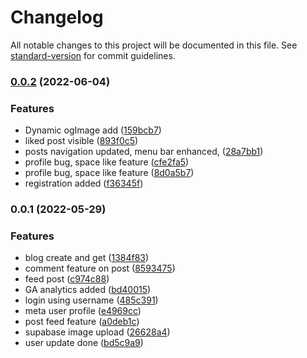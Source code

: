 # Changelog

All notable changes to this project will be documented in this file. See [standard-version](https://github.com/conventional-changelog/standard-version) for commit guidelines.

### [0.0.2](https://github.com/Hrithikcse52/seat-web/compare/v0.1.5...v0.0.2) (2022-06-04)


### Features

* Dynamic ogImage add ([159bcb7](https://github.com/Hrithikcse52/seat-web/commit/159bcb79f143cb810d1a406d3c59bac4bacfb04f))
* liked post visible ([893f0c5](https://github.com/Hrithikcse52/seat-web/commit/893f0c57f25d78a362f5815304b8d1253a8cea39))
* posts navigation updated, menu bar enhanced, ([28a7bb1](https://github.com/Hrithikcse52/seat-web/commit/28a7bb1cdbb7eb2a2cf22a396875fa06cd2f722e))
* profile bug, space like feature ([cfe2fa5](https://github.com/Hrithikcse52/seat-web/commit/cfe2fa591f42fbcdb2b97110a9066cc24a7fff34))
* profile bug, space like feature ([8d0a5b7](https://github.com/Hrithikcse52/seat-web/commit/8d0a5b743163865c110f63835a9147bcd96d52c5))
* registration added ([f36345f](https://github.com/Hrithikcse52/seat-web/commit/f36345f1c2b666537044746bf2572573064238a6))

### 0.0.1 (2022-05-29)


### Features

* blog create and get ([1384f83](https://github.com/Hrithikcse52/seat-web/commit/1384f83e8eaaa9568bef1c939bb033a288113663))
* comment feature on post ([8593475](https://github.com/Hrithikcse52/seat-web/commit/8593475f4f166783b6cd830daee06f9adb09ab35))
* feed post ([c974c88](https://github.com/Hrithikcse52/seat-web/commit/c974c889524ce854d7e2acac82275c5ade21bf13))
* GA analytics added ([bd40015](https://github.com/Hrithikcse52/seat-web/commit/bd40015edd1d7c283e33bf587abb18ccca382dd6))
* login using username ([485c391](https://github.com/Hrithikcse52/seat-web/commit/485c3911525a262a6a5739cd93ff5d5f7432f072))
* meta user profile ([e4969cc](https://github.com/Hrithikcse52/seat-web/commit/e4969cca9c15bd8e2ba2b58e7ff177c8d3bed874))
* post feed feature ([a0deb1c](https://github.com/Hrithikcse52/seat-web/commit/a0deb1c7e8fe9e6d3e6da083f642f98d407eb5b2))
* supabase image upload ([26628a4](https://github.com/Hrithikcse52/seat-web/commit/26628a49dad3c921f1f066e5006a7bbda176662a))
* user update done ([bd5c9a9](https://github.com/Hrithikcse52/seat-web/commit/bd5c9a943731e42c3954e7d607c875302eb0a827))
